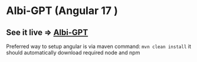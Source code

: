 # Albi-GPT (Angular 17 )

## See it live => [Albi-GPT](https://albi23.github.io/Albi-GPT/)

Preferred way to setup angular is via maven command:
``mvn clean install`` it should automatically download required node and npm

